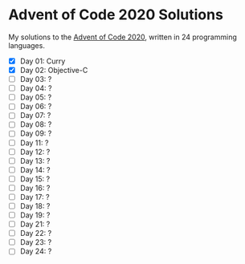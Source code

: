 # Advent of Code 2020 Solutions

My solutions to the [Advent of Code 2020](https://adventofcode.com/2020), written in 24 programming languages.

- [x] Day 01: Curry
- [x] Day 02: Objective-C
- [ ] Day 03: ?
- [ ] Day 04: ?
- [ ] Day 05: ?
- [ ] Day 06: ?
- [ ] Day 07: ?
- [ ] Day 08: ?
- [ ] Day 09: ?
- [ ] Day 11: ?
- [ ] Day 12: ?
- [ ] Day 13: ?
- [ ] Day 14: ?
- [ ] Day 15: ?
- [ ] Day 16: ?
- [ ] Day 17: ?
- [ ] Day 18: ?
- [ ] Day 19: ?
- [ ] Day 21: ?
- [ ] Day 22: ?
- [ ] Day 23: ?
- [ ] Day 24: ?
